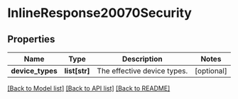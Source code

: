 # InlineResponse20070Security

## Properties
Name | Type | Description | Notes
------------ | ------------- | ------------- | -------------
**device_types** | **list[str]** | The effective device types. | [optional] 

[[Back to Model list]](../README.md#documentation-for-models) [[Back to API list]](../README.md#documentation-for-api-endpoints) [[Back to README]](../README.md)

